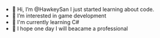 - 👋 Hi, I’m @HawkeySan
I just started learning about code.
- 👀 I’m interested in game development 
- 🌱 I'm currently learning C#
- 🎯 I hope one day I will beacame a professional 


